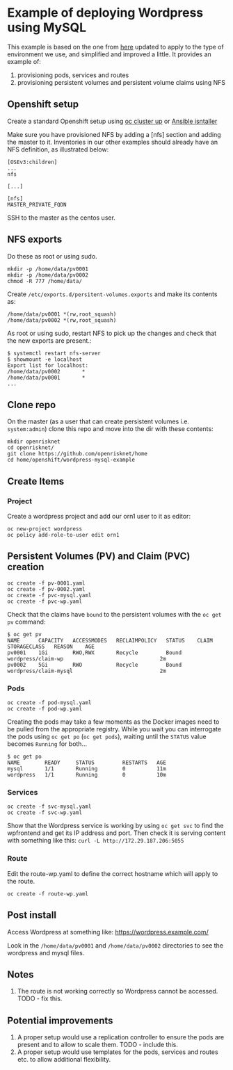 # Example of deploying Wordpress using MySQL

This example is based on the one from 
[here](https://github.com/openshift/origin/tree/master/examples/wordpress)
updated to apply to the type of environment we use, and simplified and improved
a little. It provides an example of:

1. provisioning pods, services and routes
1. provisioning persistent volumes and persistent volume claims using NFS

## Openshift setup

Create a standard Openshift setup using 
[oc cluster up](https://github.com/OpenRiskNet/home/blob/master/openshift/openshift_centos.md) 
or [Ansible isntaller](https://github.com/OpenRiskNet/home/blob/master/openshift/ansible-all-in-one.md)

Make sure you have provisioned NFS by adding a \[nfs\] section and adding the master to
it. Inventories in our other examples should already have an NFS definition,
as illustrated below:

    [OSEv3:children]
    ...
    nfs
    
    [...]
    
    [nfs]
    MASTER_PRIVATE_FQDN


SSH to the master as the centos user. 

## NFS exports

Do these as root or using sudo.

```
mkdir -p /home/data/pv0001
mkdir -p /home/data/pv0002
chmod -R 777 /home/data/
```

Create `/etc/exports.d/persitent-volumes.exports` and make its contents as:
```
/home/data/pv0001 *(rw,root_squash)
/home/data/pv0002 *(rw,root_squash)
```

As root or using sudo, restart NFS to pick up the changes and check that
the new exports are present.:
```
$ systemctl restart nfs-server
$ showmount -e localhost
Export list for localhost:
/home/data/pv0002       *
/home/data/pv0001       *
...
```

## Clone repo
On the master (as a user that can create persistent volumes i.e. `system:admin`)
clone this repo and move into the dir with these contents:
```
mkdir openrisknet
cd openrisknet/
git clone https://github.com/openrisknet/home
cd home/openshift/wordpress-mysql-example
```

## Create Items

### Project

Create a wordpress project and add our orn1 user to it as editor:
```
oc new-project wordpress
oc policy add-role-to-user edit orn1
```

## Persistent Volumes (PV) and Claim (PVC) creation

```
oc create -f pv-0001.yaml
oc create -f pv-0002.yaml
oc create -f pvc-mysql.yaml
oc create -f pvc-wp.yaml
```

Check that the claims have `bound` to the persistent volumes with the
`oc get pv` command:

```
$ oc get pv
NAME      CAPACITY   ACCESSMODES   RECLAIMPOLICY   STATUS    CLAIM                   STORAGECLASS   REASON    AGE
pv0001    1Gi        RWO,RWX       Recycle         Bound     wordpress/claim-wp                               2m
pv0002    5Gi        RWO           Recycle         Bound     wordpress/claim-mysql                            2m
```
    
### Pods

```
oc create -f pod-mysql.yaml
oc create -f pod-wp.yaml
```
Creating the pods may take a few moments as the Docker images need to be pulled
from the appropriate registry. While you wait you can interrogate the pods using
`oc get po` (`oc get pods`), waiting until the `STATUS` value
becomes `Running` for both...

```
$ oc get po
NAME        READY     STATUS         RESTARTS   AGE
mysql       1/1       Running        0          11m
wordpress   1/1       Running        0          10m
```

### Services

```
oc create -f svc-mysql.yaml
oc create -f svc-wp.yaml
```
Show that the Wordpress service is working by using `oc get svc` to find the wpfrontend
and get its IP address and port. Then check it is serving content with something like this:
`curl -L http://172.29.187.206:5055`

### Route

Edit the route-wp.yaml to define the correct hostname which will apply to the route.
```
oc create -f route-wp.yaml
```

## Post install

Access Wordpress at something like: https://wordpress.example.com/

Look in the `/home/data/pv0001` and `/home/data/pv0002` directories to see the wordpress
and mysql files.

## Notes

1. The route is not working correctly so Wordpress cannot be accessed. TODO - fix this.

## Potential improvements

1. A proper setup would use a replication controller to ensure the pods are present
and to allow to scale them. TODO - include this.
2. A proper setup would use templates for the pods, services and routes etc. to allow
additional flexibility. 

